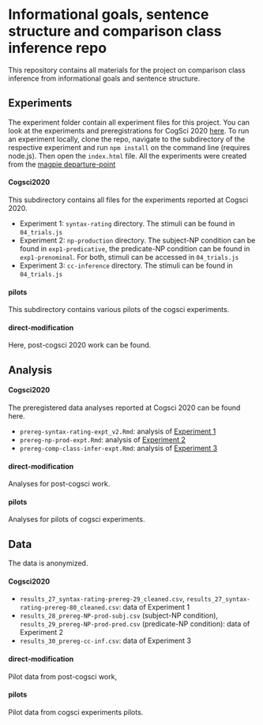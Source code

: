 # Informational goals, sentence structure and comparison class inference repo

This repository contains all materials for the project on comparison class inference from informational goals and sentence structure.

## Experiments

The experiment folder contain all experiment files for this project. You can look at the experiments and preregistrations for CogSci 2020 [here](https://tinyurl.com/rcsyz9f). To run an experiment locally, clone the repo, navigate to the subdirectory of the respective experiment and run `npm install` on the command line (requires node.js). Then open the `index.html` file. All the experiments were created from the [magpie departure-point](https://github.com/magpie-ea/magpie-departure-point)

#### Cogsci2020

This subdirectory contains all files for the experiments reported at Cogsci 2020.
* Experiment 1: `syntax-rating` directory. The stimuli can be found in `04_trials.js`
* Experiment 2: `np-production` directory. The subject-NP condition can be found in `exp1-predicative`, the predicate-NP condition can be found in `exp1-prenominal`. For both, stimuli can be accessed in `04_trials.js`
* Experiment 3: `cc-inference` directory. The stimuli can be found in `04_trials.js`

#### pilots

This subdirectory contains various pilots of the cogsci experiments.

#### direct-modification

Here, post-cogsci 2020 work can be found.

## Analysis
#### Cogsci2020
The preregistered data analyses reported at Cogsci 2020 can be found here.
* `prereg-syntax-rating-expt_v2.Rmd`: analysis of [Experiment 1](https://github.com/polina-tsvilodub/refpred-expts-analysis/tree/master/experiments/cogsci2020/syntax-rating)
* `prereg-np-prod-expt.Rmd`: analysis of [Experiment 2](https://github.com/polina-tsvilodub/refpred-expts-analysis/tree/master/experiments/cogsci2020/np-production)
* `prereg-comp-class-infer-expt.Rmd`: analysis of [Experiment 3](https://github.com/polina-tsvilodub/refpred-expts-analysis/tree/master/experiments/cogsci2020/cc-inference)

#### direct-modification
Analyses for post-cogsci work.

#### pilots
Analyses for pilots of cogsci experiments.

## Data
The data is anonymized.
#### Cogsci2020
* `results_27_syntax-rating-prereg-29_cleaned.csv`, `results_27_syntax-rating-prereg-80_cleaned.csv`: data of Experiment 1
* `results_28_prereg-NP-prod-subj.csv` (subject-NP condition), `results_29_prereg-NP-prod-pred.csv` (predicate-NP condition): data of Experiment 2
* `results_30_prereg-cc-inf.csv`: data of Experiment 3

#### direct-modification
Pilot data from post-cogsci work,

#### pilots
Pilot data from cogsci experiments pilots.
